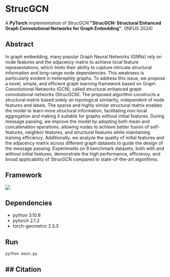 # StrucGCN

A **PyTorch** implementation of StrucGCN **"StrucGCN: Structural Enhanced Graph Convolutional Networks for Graph Embedding"**. (INFUS 2024)

## Abstract

In graph embedding, many popular Graph Neural Networks (GNNs) rely on node features and the adjacency matrix to achieve local feature representations, which limits their ability to capture intricate structural information and long-range node dependencies. This weakness is particularly evident in heterophily graphs. To address this issue, we propose a novel, simple, and efficient graph learning framework based on Graph Convolutional Networks (GCN), called structural enhanced graph convolutional networks (StrucGCN). The proposed algorithm constructs a structural matrix based solely on topological similarity, independent of node features and labels. The sparse and highly similar structural matrix enables the model to learn more structural information, facilitating non-local aggregation and making it suitable for graphs without initial features. During message passing, we improve the model by adopting both mean and concatenation operations, allowing nodes to achieve better fusion of self-features, neighbor features, and structural features while maintaining training efficiency. Additionally, we analyze the quality of initial features and the adjacency matrix across different graph datasets to guide the design of the message passing. Experiments on 9 benchmark datasets, both with and without initial features, demonstrate the high performance, efficiency, and broad applicability of StrucGCN compared to state-of-the-art algorithms.

## Framework

![](E:\下载\基于结构增强图神经网络的图嵌入方法\代码\StrucGCN\framework.jpg)

## Dependencies

- python 3.10.8
- pytorch 2.1.2
- torch-geometric 2.5.3

## Run

```
python main.py
```

## ## Citation

```

```

